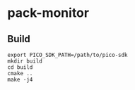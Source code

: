 # pack-monitor

## Build

```
export PICO_SDK_PATH=/path/to/pico-sdk
mkdir build
cd build
cmake ..
make -j4
```
